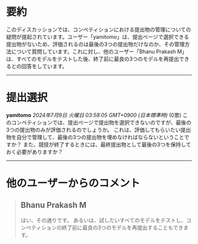 # 要約 
このディスカッションでは、コンペティションにおける提出物の管理についての疑問が提起されています。ユーザー「yamitomo」は、提出ページで選択できる提出物がないため、評価されるのは最後の3つの提出物だけなのか、その管理方法について質問しています。これに対し、他のユーザー「Bhanu Prakash M」は、すべてのモデルをテストした後、終了前に最良の3つのモデルを再提出できるとの回答をしています。

---
# 提出選択
**yamitomo** *2024年7月9日 火曜日 03:58:05 GMT+0900 (日本標準時)* (0票)
このコンペティションでは、提出ページで提出物を選択できないのですが、最後の3つの提出物のみが評価されるのでしょうか。
これは、評価してもらいたい提出物を自分で管理して、最後の3つの提出物を埋めなければならないということですか？
また、競技が終了するときには、最終提出物として最後の3つを保持しておく必要がありますか？

---
 # 他のユーザーからのコメント
> ## Bhanu Prakash M
> 
> はい、その通りです。
> あるいは、試したいすべてのモデルをテストし、コンペティションの終了前に最良の3つのモデルを再提出することもできます。
>  

